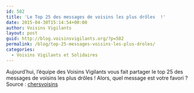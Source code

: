 ```yaml
---
id: 582
title: 'Le Top 25 des messages de voisins les plus drôles  !'
date: 2015-04-30T15:14:54+00:00
author: Voisins Vigilants
layout: post
guid: http://blog.voisinsvigilants.org/?p=582
permalink: /blog/top-25-messages-voisins-les-plus-droles/
categories:
  - Voisins Vigilants et Solidaires
---
```

Aujourd&rsquo;hui, l&rsquo;équipe des Voisins Vigilants vous fait partager le top 25 des messages de voisins les plus drôles ! Alors, quel message est votre favori ? Source : [chersvoisins](http://chersvoisins.tumblr.com/)
  

<img class="aligncenter" src="http://41.media.tumblr.com/5624199b4e351599b6462b8b06f3487d/tumblr_nhcex3P3Xq1rtkhkno2_1280.jpg" alt="" />

